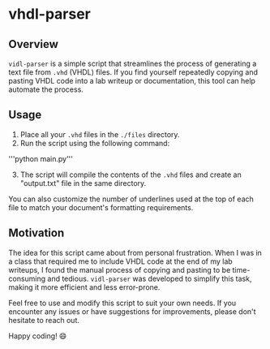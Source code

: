 # vhdl-parser

## Overview

`vidl-parser` is a simple script that streamlines the process of generating a text file from `.vhd` (VHDL) files. If you find yourself repeatedly copying and pasting VHDL code into a lab writeup or documentation, this tool can help automate the process. 

## Usage

1. Place all your `.vhd` files in the `./files` directory.
2. Run the script using the following command:

'''python main.py'''


3. The script will compile the contents of the `.vhd` files and create an "output.txt" file in the same directory.

You can also customize the number of underlines used at the top of each file to match your document's formatting requirements.

## Motivation

The idea for this script came about from personal frustration. When I was in a class that required me to include VHDL code at the end of my lab writeups, I found the manual process of copying and pasting to be time-consuming and tedious. `vidl-parser` was developed to simplify this task, making it more efficient and less error-prone.

Feel free to use and modify this script to suit your own needs. If you encounter any issues or have suggestions for improvements, please don't hesitate to reach out.

Happy coding! 😄
